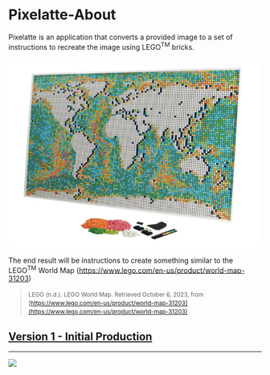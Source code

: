 # Pixelatte-About

<style>@import url("//readme.codeadam.ca/readme.css");</style>

Pixelatte is an application that converts a provided image to a set of instructions to recreate the image using LEGO<sup>TM</sup> bricks.

![BrickMMO](images/pixelatte-landing.jpg)

The end result will be instructions to create something similar to the LEGO<sup>TM</sup> World Map (https://www.lego.com/en-us/product/world-map-31203)

> <small>LEGO (n.d.). LEGO World Map. Retrieved October 6, 2023, from [https://www.lego.com/en-us/product/world-map-31203](https://www.lego.com/en-us/product/world-map-31203)</small>


## [Version 1 - Initial Production](v1.markdown)


---

<a href="https://brickmmo.com">
<img src="https://brickmmo.com/images/brickmmo-logo-horizontal.jpg" width="100">
</a>
